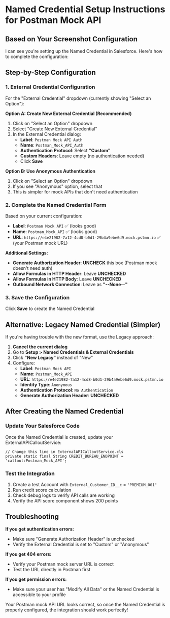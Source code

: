# Named Credential Setup Instructions for Postman Mock API

## Based on Your Screenshot Configuration

I can see you're setting up the Named Credential in Salesforce. Here's how to complete the configuration:

## Step-by-Step Configuration

### 1. External Credential Configuration
For the "External Credential" dropdown (currently showing "Select an Option"):

**Option A: Create New External Credential (Recommended)**
1. Click on "Select an Option" dropdown
2. Select "Create New External Credential"
3. In the External Credential dialog:
   - **Label**: `Postman Mock API Auth`
   - **Name**: `Postman_Mock_API_Auth`
   - **Authentication Protocol**: Select **"Custom"**
   - **Custom Headers**: Leave empty (no authentication needed)
   - Click **Save**

**Option B: Use Anonymous Authentication**
1. Click on "Select an Option" dropdown
2. If you see "Anonymous" option, select that
3. This is simpler for mock APIs that don't need authentication

### 2. Complete the Named Credential Form

Based on your current configuration:
- **Label**: `Postman Mock API` ✅ (looks good)
- **Name**: `Postman_Mock_API` ✅ (looks good)
- **URL**: `https://e4e21982-7a12-4cd8-b0d1-29b4a9ebe6d9.mock.pstmn.io` ✅ (your Postman mock URL)

**Additional Settings:**
- **Generate Authorization Header**: **UNCHECK** this box (Postman mock doesn't need auth)
- **Allow Formulas in HTTP Header**: Leave **UNCHECKED**
- **Allow Formulas in HTTP Body**: Leave **UNCHECKED**
- **Outbound Network Connection**: Leave as **"--None--"**

### 3. Save the Configuration
Click **Save** to create the Named Credential

## Alternative: Legacy Named Credential (Simpler)

If you're having trouble with the new format, use the Legacy approach:

1. **Cancel the current dialog**
2. Go to **Setup > Named Credentials & External Credentials**
3. Click **"New Legacy"** instead of "New"
4. Configure:
   - **Label**: `Postman Mock API`
   - **Name**: `Postman_Mock_API`
   - **URL**: `https://e4e21982-7a12-4cd8-b0d1-29b4a9ebe6d9.mock.pstmn.io`
   - **Identity Type**: `Anonymous`
   - **Authentication Protocol**: `No Authentication`
   - **Generate Authorization Header**: **UNCHECKED**

## After Creating the Named Credential

### Update Your Salesforce Code
Once the Named Credential is created, update your ExternalAPICalloutService:

```apex
// Change this line in ExternalAPICalloutService.cls
private static final String CREDIT_BUREAU_ENDPOINT = 'callout:Postman_Mock_API';
```

### Test the Integration
1. Create a test Account with `External_Customer_ID__c` = `"PREMIUM_001"`
2. Run credit score calculation
3. Check debug logs to verify API calls are working
4. Verify the API score component shows 200 points

## Troubleshooting

**If you get authentication errors:**
- Make sure "Generate Authorization Header" is unchecked
- Verify the External Credential is set to "Custom" or "Anonymous"

**If you get 404 errors:**
- Verify your Postman mock server URL is correct
- Test the URL directly in Postman first

**If you get permission errors:**
- Make sure your user has "Modify All Data" or the Named Credential is accessible to your profile

Your Postman mock API URL looks correct, so once the Named Credential is properly configured, the integration should work perfectly!
